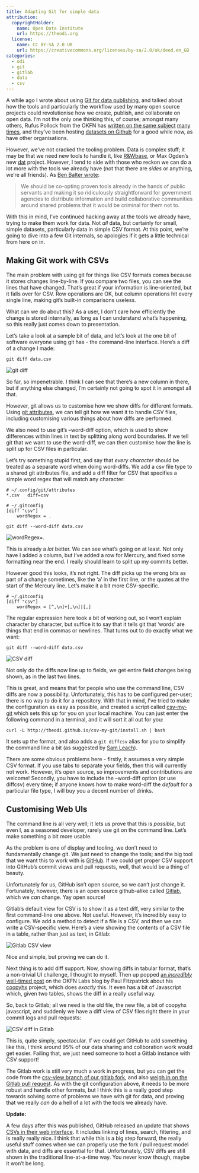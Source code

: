 ```yaml
---
title: Adapting Git for simple data
attribution:
  copyrightHolder:
    name: Open Data Institute
    url: https://theodi.org
  license:
    name: CC BY-SA 2.0 UK
    url: https://creativecommons.org/licenses/by-sa/2.0/uk/deed.en_GB
categories:
  - odi
  - git
  - gitlab
  - data
  - csv
---
```

A while ago I wrote about using [Git for data publishing](http://theodi.org/blog/git-data-publishing), and talked about how the tools and particularly the workflow used by many open source projects could revolutionise how we create, publish, and collaborate on open data. I’m not the only one thinking this, of course; amongst many others, Rufus Pollock from the OKFN has [written on the same subject](http://blog.okfn.org/2013/07/02/git-and-github-for-data/) [many times](http://blog.okfn.org/2010/07/12/we-need-distributed-revisionversion-control-for-data/), and they’ve been hosting [datasets on Github](https://github.com/datasets) for a good while now, as have other organisations.

However, we’ve not cracked the tooling problem. Data is complex stuff; it may be that we need new tools to handle it, like [R&Wbase](http://rawbase.github.io/), or Max Ogden’s new [dat](https://github.com/maxogden/dat) project. However, I tend to side with those who reckon we can do a lot more with the tools we already have (not that there are _sides_ or anything, we’re all friends). As [Ben Balter wrote](http://ben.balter.com/2013/07/01/technologys-the-easy-part/):

> We should be co-opting proven tools already in the hands of public servants and making it so ridiculously straightforward for government agencies to distribute information and build collaborative communities around shared problems that it would be criminal for them not to.

With this in mind, I’ve continued hacking away at the tools we already have, trying to make them work for data. Not _all_ data, but certainly for small, simple datasets, particularly data in simple CSV format. At this point, we’re going to dive into a few Git internals, so apologies if it gets a little technical from here on in.

## Making Git work with CSVs

The main problem with using git for things like CSV formats comes because it stores changes line-by-line. If you compare two files, you can see the lines that have changed. That’s great if your information is line-oriented, but it falls over for CSV. Row operations are OK, but column operations hit every single line, making git’s built-in comparisons useless.

What can we do about this? As a user, I don’t care how efficiently the change is stored internally, as long as I can understand what’s happening, so this really just comes down to presentation.

Let’s take a look at a sample bit of data, and let’s look at the one bit of software everyone using git has - the command-line interface. Here’s a diff of a change I made:

`git diff data.csv`

![git diff](http://bd7a65e2cb448908f934-86a50c88e47af9e1fb58ce0672b5a500.r32.cf3.rackcdn.com/uploads/assets/legacy/diff%2Dcolour.png)

So far, so impenetrable. I think I can see that there’s a new column in there, but if anything else changed, I’m certainly not going to spot it in amongst all that.

However, git allows us to customise how we show diffs for different formats. Using [git attributes](http://git-scm.com/book/ch7-2.html), we can tell git how we want it to handle CSV files, including customising various things about how diffs are performed.

We also need to use git’s –word-diff option, which is used to show differences within lines in text by splitting along word boundaries. If we tell git that we want to use the word-diff, we can then customise how the line is split up for CSV files in particular.

Let’s try something stupid first, and say that _every character_ should be treated as a separate word when doing word-diffs. We add a csv file type to a shared git attributes file, and add a diff filter for CSV that specifies a simple word regex that will match any character:

    # ~/.config/git/attributes
    *.csv	diff=csv

    # ~/.gitconfig
    [diff "csv"]
    	wordRegex = .

`git diff --word-diff data.csv`

![wordRegex=.](http://bd7a65e2cb448908f934-86a50c88e47af9e1fb58ce0672b5a500.r32.cf3.rackcdn.com/uploads/assets/legacy/wordRegexDot.png)

This is already a _lot_ better. We can see what’s going on at least. Not only have I added a column, but I’ve added a row for Mercury, and fixed some formatting near the end. I really should learn to split up my commits better.

However good this looks, it’s not right. The diff picks up the wrong bits as part of a change sometimes, like the ‘a’ in the first line, or the quotes at the start of the Mercury line. Let’s make it a bit more CSV-specific.

    # ~/.gitconfig
    [diff "csv"]
    	wordRegex = [^,\n]+[,\n]|[,]

The regular expression here took a bit of working out, so I won’t explain character by character, but suffice it to say that it tells git that ‘words’ are things that end in commas or newlines. That turns out to do exactly what we want:

`git diff --word-diff data.csv`

![CSV diff](http://bd7a65e2cb448908f934-86a50c88e47af9e1fb58ce0672b5a500.r32.cf3.rackcdn.com/uploads/assets/legacy/csv%2Ddiff.png)

Not only do the diffs now line up to fields, we get entire field changes being shown, as in the last two lines.

This is great, and means that for people who use the command line, CSV diffs are now a possibility. Unfortunately, this has to be configured per-user; there is no way to do it for a repository. With that in mind, I’ve tried to make the configuration as easy as possible, and created a script called [csv-my-git](https://github.com/theodi/csv-my-git) which sets this up for you on your local machine. You can just enter the following command in a terminal, and it will sort it all out for you:

    curl -L http://theodi.github.io/csv-my-git/install.sh | bash

It sets up the format, and also adds a `git diffcsv` alias for you to simplify the command line a bit (as suggested by [Sam Leach](https://twitter.com/samuelleach)).

There are some obvious problems here - firstly, it assumes a very simple CSV format. If you use tabs to separate your fields, then this will currently not work. However, it’s open source, so improvements and contributions are welcome! Secondly, you have to include the –word-diff option (or use diffcsv) every time; if anyone knows how to make word-diff the _default_ for a particular file type, I will buy you a decent number of drinks.

## Customising Web UIs

The command line is all very well; it lets us prove that this is _possible_, but even I, as a seasoned developer, rarely use git on the command line. Let’s make something a bit more usable.

As the problem is one of display and tooling, we don’t need to fundamentally change git. We just need to change the tools; and the big tool that we want this to work with is [GitHub](http://github.com). If we could get proper CSV support into GitHub’s commit views and pull requests, well, that would be a thing of beauty.

Unfortunately for us, GitHub isn’t open source, so we can’t just change it. Fortunately, however, there is an open source github-alike called [Gitlab](http://gitlab.org/), which we _can_ change. Yay open source!

Gitlab’s default view for CSV is to show it as a text diff, very similar to the first command-line one above. Not useful. However, it’s incredibly easy to configure. We add a method to detect if a file is a CSV, and then we can write a CSV-specific view. Here’s a view showing the contents of a CSV file in a table, rather than just as text, in Gitlab:

![Gitlab CSV view](http://bd7a65e2cb448908f934-86a50c88e47af9e1fb58ce0672b5a500.r32.cf3.rackcdn.com/uploads/assets/legacy/csv_table.png)

Nice and simple, but proving we can do it.

Next thing is to add diff support. Now, showing diffs in tabular format, that’s a non-trivial UI challenge, I thought to myself. Then up popped [an _incredibly_ well-timed post](http://okfnlabs.org/blog/2013/08/08/diffing-and-patching-data.html) on the OKFN Labs blog by Paul Fitzpatrick about his [coopyhx](http://paulfitz.github.io/coopyhx/) project, which does _exactly_ this. It even has a bit of Javascript which, given two tables, shows the diff in a really useful way.

So, back to Gitlab; all we need is the old file, the new file, a bit of coopyhx javascript, and suddenly we have a diff view of CSV files right there in your commit logs and pull requests:

![CSV diff in Gitlab](http://bd7a65e2cb448908f934-86a50c88e47af9e1fb58ce0672b5a500.r32.cf3.rackcdn.com/uploads/assets/legacy/csv_gitlab_diff.png)

This is, quite simply, spectacular. If we could get GitHub to add something like this, I think around 95% of our data sharing and collboration work would get easier. Failing that, we just need someone to host a Gitlab instance with CSV support!

The Gitlab work is still very much a work in progress, but you can get the code from the [csv-view branch of our gitlab fork](https://github.com/theodi/gitlabhq/tree/csv-view), and also [weigh in on the Gitlab pull request](https://github.com/gitlabhq/gitlabhq/pull/4810). As with the git configuration above, it needs to be more robust and handle other formats, but I think this is a really good step towards solving some of problems we have with git for data, and proving that we really _can_ do a hell of a lot with the tools we already have.

**Update:**

A few days after this was published, GitHub released an update that shows [CSVs in their web interface](https://github.com/blog/1601-see-your-csvs). It includes linking of lines, search, filtering, and is really really nice. I think that while this is a big step forward, the really useful stuff comes when we can properly use the fork / pull request model with data, and diffs are essential for that. Unfortunately, CSV diffs are still shown in the traditional line-at-a-time way. You never know though, maybe it won’t be long.
